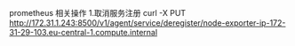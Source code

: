 prometheus 相关操作 
1.取消服务注册
curl -X PUT http://172.31.1.243:8500/v1/agent/service/deregister/node-exporter-ip-172-31-29-103.eu-central-1.compute.internal